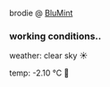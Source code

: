 brodie @ [BluMint](https://www.linkedin.com/company/blumint-io/)

<!--weather_start-->
### working conditions..

weather: clear sky ☀️

temp: -2.10 °C 🧥

<!--weather_end-->
